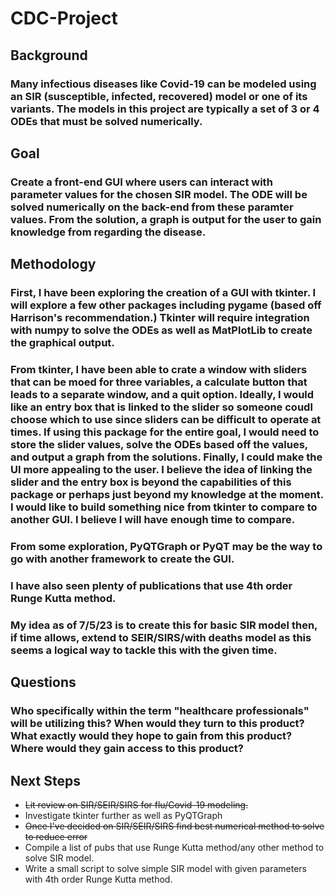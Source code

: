 # CDC-Project


## Background

### Many infectious diseases like Covid-19 can be modeled using an SIR (susceptible, infected, recovered) model or one of its variants. The models in this project are typically a set of 3 or 4 ODEs that must be solved numerically.

## Goal

### Create a front-end GUI where users can interact with parameter values for the chosen SIR model. The ODE will be solved numerically on the back-end from these paramter values. From the solution, a graph is output for the user to gain knowledge from regarding the disease.


## Methodology

### First, I have been exploring the creation of a GUI with tkinter. I will explore a few other packages including pygame (based off Harrison's recommendation.) Tkinter will require integration with numpy to solve the ODEs as well as MatPlotLib to create the graphical output.

### From tkinter, I have been able to crate a window with sliders that can be moed for three variables, a calculate button that leads to a separate window, and a quit option. Ideally, I would like an entry box that is linked to the slider so someone coudl choose which to use since sliders can be difficult to operate at times. If using this package for the entire goal, I would need to store the slider values, solve the ODEs based off the values, and output a graph from the solutions. Finally, I could make the UI more appealing to the user. I believe the idea of linking the slider and the entry box is beyond the capabilities of this package or perhaps just beyond my knowledge at the moment. I would like to build something nice from tkinter to compare to another GUI. I believe I will have enough time to compare.

### From some exploration, PyQTGraph or PyQT may be the way to go with another framework to create the GUI.

### I have also seen plenty of publications that use 4th order Runge Kutta method.

### My idea as of 7/5/23 is to create this for basic SIR model then, if time allows, extend to SEIR/SIRS/with deaths model as this seems a logical way to tackle this with the given time. 

## Questions

### Who specifically within the term "healthcare professionals" will be utilizing this? When would they turn to this product? What exactly would they hope to gain from this product? Where would they gain access to this product? 

## Next Steps

* ~~Lit review on SIR/SEIR/SIRS for flu/Covid-19 modeling.~~
* Investigate tkinter further as well as PyQTGraph
* ~~Once I've decided on SIR/SEIR/SIRS find best numerical method to solve to reduce error~~
* Compile a list of pubs that use Runge Kutta method/any other method to solve SIR model.
* Write a small script to solve simple SIR model with given parameters with 4th order Runge Kutta method.
